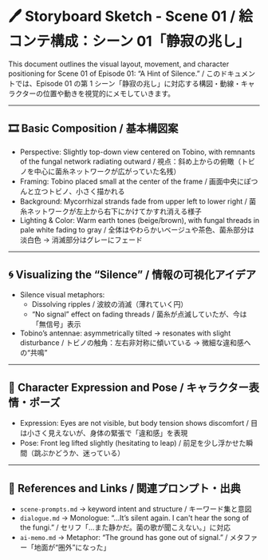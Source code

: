 # 🖊️ Storyboard Sketch - Scene 01 / 絵コンテ構成：シーン 01「静寂の兆し」

This document outlines the visual layout, movement, and character positioning for Scene 01 of Episode 01: “A Hint of Silence.” / このドキュメントでは、Episode 01 の第 1 シーン「静寂の兆し」に対応する構図・動線・キャラクターの位置や動きを視覚的にメモしていきます。

---

## 🎞️ Basic Composition / 基本構図案

- Perspective: Slightly top-down view centered on Tobino, with remnants of the fungal network radiating outward / 視点：斜め上からの俯瞰（トビノを中心に菌糸ネットワークが広がっていた名残）
- Framing: Tobino placed small at the center of the frame / 画面中央にぽつんと立つトビノ、小さく描かれる
- Background: Mycorrhizal strands fade from upper left to lower right / 菌糸ネットワークが左上から右下にかけてかすれ消える様子
- Lighting & Color: Warm earth tones (beige/brown), with fungal threads in pale white fading to gray / 全体はやわらかいベージュや茶色、菌糸部分は淡白色 → 消滅部分はグレーにフェード

---

## 🌀 Visualizing the “Silence” / 情報の可視化アイデア

- Silence visual metaphors:
  - Dissolving ripples / 波紋の消滅（薄れていく円）
  - “No signal” effect on fading threads / 菌糸が点滅していたが、今は「無信号」表示
- Tobino’s antennae: asymmetrically tilted → resonates with slight disturbance / トビノの触角：左右非対称に傾いている → 微細な違和感への“共鳴”

---

## 💬 Character Expression and Pose / キャラクター表情・ポーズ

- Expression: Eyes are not visible, but body tension shows discomfort / 目は小さく見えないが、身体の緊張で「違和感」を表現
- Pose: Front leg lifted slightly (hesitating to leap) / 前足を少し浮かせた瞬間（跳ぶかどうか、迷っている）

---

## 🔗 References and Links / 関連プロンプト・出典

- `scene-prompts.md` → keyword intent and structure / キーワード集と意図
- `dialogue.md` → Monologue: “...It’s silent again. I can't hear the song of the fungi.” / セリフ「…また静かだ。菌の歌が聞こえない。」に対応
- `ai-memo.md` → Metaphor: “The ground has gone out of signal.” / メタファー「地面が“圏外”になった」
